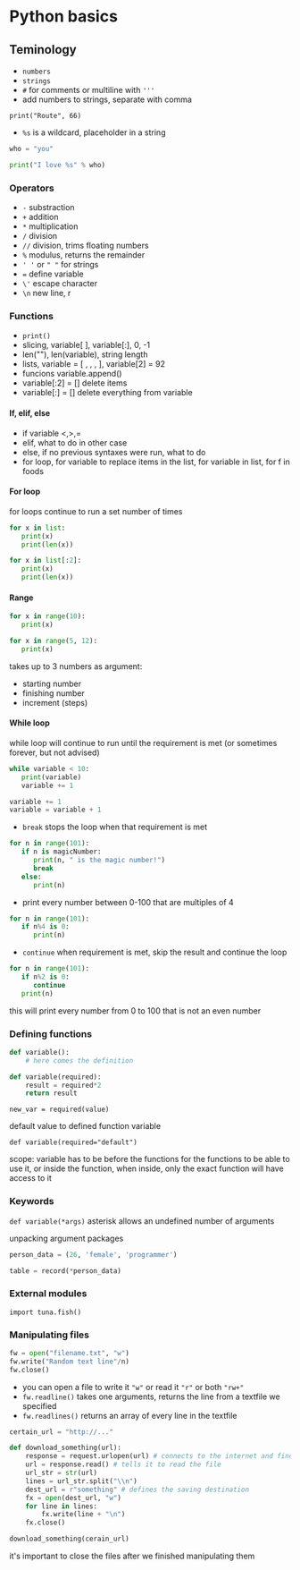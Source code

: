 # Python basics

## Teminology

- `numbers`
- `strings`
- `#` for comments or multiline with `'''`
- add numbers to strings, separate with comma

`print("Route", 66)`

- `%s` is a wildcard, placeholder in a string

```python
who = "you"

print("I love %s" % who)
```

### Operators

- `-` substraction
- `+` addition
- `*` multiplication
- `/` division
- `//` division, trims floating numbers
- `%` modulus, returns the remainder
- `' '` or `" "` for strings
- `=` define variable
- `\'` escape character
- `\n` new line, r

### Functions

- `print()`
- slicing, variable[ ], variable[:], 0, -1
- len(""), len(variable), string length
- lists, variable = [ , , , ], variable[2] = 92
- funcions variable.append()
- variable[:2] = [] delete items
- variable[:] = [] delete everything from variable

#### If, elif, else

- if variable <,>,=
- elif, what to do in other case
- else, if no previous syntaxes were run, what to do
- for loop, for variable to replace items in the list, for variable in list, for f in foods

#### For loop

for loops continue to run a set number of times

```python
for x in list:
   print(x)
   print(len(x))
```

```python
for x in list[:2]:
   print(x)
   print(len(x))
```

#### Range

```python
for x in range(10):
   print(x)
```

```python
for x in range(5, 12):
   print(x)
```

takes up to 3 numbers as argument:
- starting number
- finishing number
- increment (steps)

#### While loop

while loop will continue to run until the requirement is met (or sometimes forever, but not advised)

```python
while variable < 10:
   print(variable)
   variable += 1
```

```python
variable += 1
variable = variable + 1
```

- `break` stops the loop when that requirement is met

```python
for n in range(101):
   if n is magicNumber:
      print(n, " is the magic number!")
      break
   else:
      print(n)
```

- print every number between 0-100 that are multiples of 4

```python
for n in range(101):
   if n%4 is 0:
      print(n)
```
- `continue` when requirement is met, skip the result and continue the loop

```python
for n in range(101):
   if n%2 is 0:
      continue
   print(n)
```

this will print every number from 0 to 100 that is not an even number

### Defining functions

```python
def variable():
	# here comes the definition
```

```python
def variable(required):
	result = required*2
	return result
```

`new_var = required(value)`

default value to defined function variable

`def variable(required="default")`

scope: variable has to be before the functions for the functions to be able to use it, or inside the function, when inside, only the exact function will have access to it

### Keywords

`def variable(*args)` asterisk allows an undefined number of arguments

unpacking argument packages

```python
person_data = (26, 'female', 'programmer')

table = record(*person_data)
```

### External modules

`import tuna.fish()`

### Manipulating files

```python
fw = open("filename.txt", "w")
fw.write("Random text line"/n)
fw.close()
```

- you can open a file to write it `"w"` or read it `"r"` or both `"rw+"`
- `fw.readline()` takes one arguments, returns the line from a textfile we specified
- `fw.readlines()` returns an array of every line in the textfile

```python
certain_url = "http://..."

def download_something(url):
	response = request.urlopen(url) # connects to the internet and finds the file
	url = response.read() # tells it to read the file
	url_str = str(url)
	lines = url_str.split("\\n")
	dest_url = r"something" # defines the saving destination
	fx = open(dest_url, "w")
	for line in lines:
		fx.write(line + "\n")
	fx.close()

download_something(cerain_url)
```

it's important to close the files after we finished manipulating them
